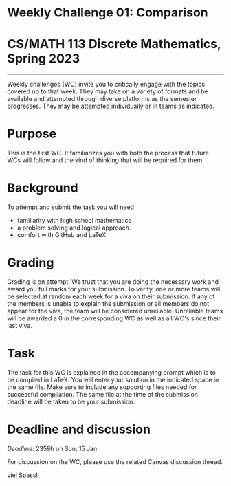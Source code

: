 # Weekly Challenge 01: Comparison
# CS/MATH 113 Discrete Mathematics, Spring 2023
***

Weekly challenges (WC) invite you to critically engage with the topics covered up to that week. They may take on a variety of formats and be available and attempted through diverse platforms as the semester progresses. They may be attempted individually or in teams as indicated.

# Purpose

This is the first WC. It familiarizes you with both the process that future WCs will follow and the kind of thinking that will be required for them.

# Background

To attempt and submit the task you will need
- familiarity with high school mathematics
- a problem solving and logical approach.
- comfort with GitHub and LaTeX

# Grading

Grading is on attempt. We trust that you are doing the necessary work and award you full marks for your submission. To verify, one or more teams will be selected at random each week for a viva on their submission. If any of the members is unable to explain the submission or all members do not appear for the viva, the team will be considered unreliable. Unreliable teams will be awarded a 0 in the corresponding WC as well as all WC's since their last viva.

# Task

The task for this WC is explained in the accompanying prompt which is to be compiled in LaTeX. You will enter your solution in the indicated space in the same file. Make sure to include any supporting files needed for successful compilation. The same file at the time of the submission deadline will be taken to be your submission.

# Deadline and discussion

_Deadline_: 2359h on Sun, 15 Jan

For discussion on the WC, please use the related Canvas discussion thread.

viel Spass!
